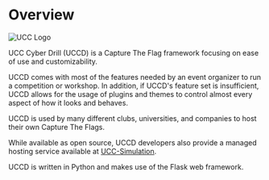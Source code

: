 # Overview

![UCC Logo](https://learn.ug-cert.ug/pluginfile.php/1/core_admin/logocompact/300x300/1727683148/ucc-logo.png)

 UCC Cyber Drill (UCCD) is a Capture The Flag framework focusing on ease of use and customizability.

UCCD comes with most of the features needed by an event organizer to run a competition or workshop. In addition, if UCCD's feature set is insufficient, UCCD allows for the usage of plugins and themes to control almost every aspect of how it looks and behaves.

UCCD is used by many different clubs, universities, and companies to host their own Capture The Flags.

While available as open source, UCCD developers also provide a managed hosting service available at [UCC-Simulation](http://simulations.ug-cert.ug).

UCCD is written in Python and makes use of the Flask web framework.